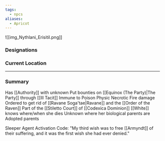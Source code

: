 ```yaml
---
tags:
  - npcs
aliases:
  - Apricot
---
```

![[img_Nythlani_Erisitil.png]]
### Designations


### Current Location


___
### Summary
Has [[Authority]] with unknown
Put bounties on [[Equinox (The Party)|The Party]] through [[Ill Tacit]]
Immune to Poison Physic Necrotic Fire damage 
Ordered to get rid of [[Ravane Soga'tae|Ravane]] and the [[Order of the Raven]]
Part of the [[Stiletto Court]] of [[Codexica Dominion]]
[[White]] knows where/when she dies
Unknown where her biological parents are
Adopted parents 


  
Sleeper Agent Activation Code: "My third wish was to free [[Armyndt]] of their suffering, and it was the first wish she had ever denied."

